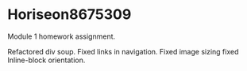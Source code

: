 # Horiseon8675309
Module 1 homework assignment.

Refactored div soup.
Fixed links in navigation.
Fixed image sizing
fixed Inline-block orientation.